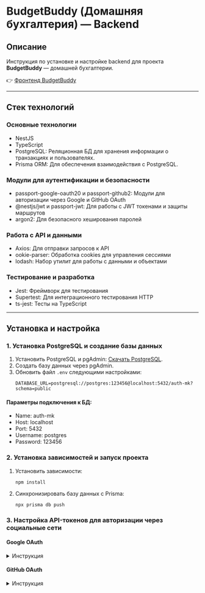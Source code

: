 # BudgetBuddy (Домашняя бухгалтерия) — Backend

## Описание

Инструкция по установке и настройке backend для проекта **BudgetBuddy** — домашней бухгалтерии.

👉 [Фронтенд BudgetBuddy](https://github.com/Rorrian/Accounting)

---

## Стек технологий

### Основные технологии
- NestJS
- TypeScript
- PostgreSQL: Реляционная БД для хранения информации о транзакциях и пользователях.
- Prisma ORM: Для обеспечения взаимодействия с PostgreSQL.
  
### Модули для аутентификации и безопасности
- passport-google-oauth20 и passport-github2: Модули для авторизации через Google и GitHub OAuth
- @nestjs/jwt и passport-jwt: Для работы с JWT токенами и защиты маршрутов
- argon2: Для безопасного хеширования паролей
  
### Работа с API и данными
- Axios: Для отправки запросов к API
- ookie-parser: Обработка cookies для управления сессиями
- lodash: Набор утилит для работы с данными и объектами

### Тестирование и разработка
- Jest: Фреймворк для тестирования
- Supertest: Для интеграционного тестирования HTTP
- ts-jest: Тесты на TypeScript

---

## Установка и настройка

### 1. Установка PostgreSQL и создание базы данных

1. Установить PostgreSQL и pgAdmin: [Скачать PostgreSQL](https://www.enterprisedb.com/downloads/postgres-postgresql-downloads).
2. Создать базу данных через pgAdmin.
3. Обновить файл `.env` следующими настройками:
   ```plaintext
   DATABASE_URL=postgresql://postgres:123456@localhost:5432/auth-mk?schema=public
   ```

#### Параметры подключения к БД:

- Name: auth-mk
- Host: localhost
- Port: 5432
- Username: postgres
- Password: 123456

### 2. Установка зависимостей и запуск проекта

1. Установить зависимости:
   ```plaintext
   npm install
   ```
2. Синхронизировать базу данных с Prisma:
   ```plaintext
   npx prisma db push
   ```

### 3. Настройка API-токенов для авторизации через социальные сети

#### Google OAuth
<details>
   <summary>Инструкция</summary>

   1. Перейти в [Google Develop Console](https://console.cloud.google.com/) и создайть проект или выбрать существующий.
   
   2. Открыть APIs & Services > Credentials: [Credentials](https://console.cloud.google.com/apis/dashboard).
   
   3. Нажать Create Credentials и выбрать OAuth Client ID.
   
   4. Настроить экран согласия OAuth (тип — external) и добавить Google-аккаунт в Test users.
   
   5. Вернуться на страницу Credentials и создать OAuth client ID:
   
   - Authorized origins: http://localhost:4200
   - Authorized redirect URIs: http://localhost:4200/auth/google/callback
   
   6. После создания получить Client ID и Client Secret.
</details>

#### GitHub OAuth
<details>
   <summary>Инструкция</summary>

   1. Перейти в GitHub Developer Settings и в разделе OAuth Apps нажать New OAuth App.
   2. Заполнить поля:
   
   - Application name
   - Homepage URL
   - Authorization callback URL
   
   3. Нажать Register application и получить Client ID и Client Secret.
</details>

